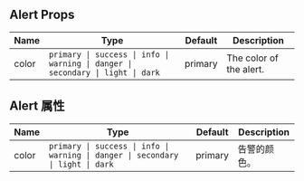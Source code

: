 ## Alert Props

| Name  | Type                                                                            | Default | Description             |
| ----- | ------------------------------------------------------------------------------- | ------- | ----------------------- |
| color | `primary \| success \| info \| warning \| danger \| secondary \| light \| dark` | primary | The color of the alert. |

## Alert 属性

| Name  | Type                                                                            | Default | Description  |
| ----- | ------------------------------------------------------------------------------- | ------- | ------------ |
| color | `primary \| success \| info \| warning \| danger \| secondary \| light \| dark` | primary | 告警的颜色。 |
